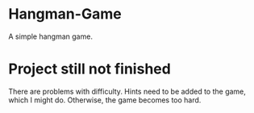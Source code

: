 # Hangman-Game
A simple hangman game.

# Project still not finished
There are problems with difficulty. Hints need to be added to the game, which I might do. Otherwise, the game becomes too hard.
